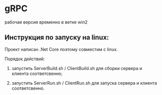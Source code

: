 # gRPC

рабочая версия временно в ветке win2

## Инструкция по запуску на linux:
Проект написан .Net Core поэтому совместим с linux. 

Порядок действий:

1) запустить ServerBuild.sh / ClientBuild.sh для сборки сервера и клиента соответсвенно;

2) запустить ServerRun.sh / ClientRun.sh для запуска сервера и клиента соответсвенно.
